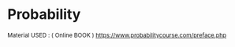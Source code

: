 # Probability
<sub>Material USED : ( Online BOOK ) https://www.probabilitycourse.com/preface.php</sub>

